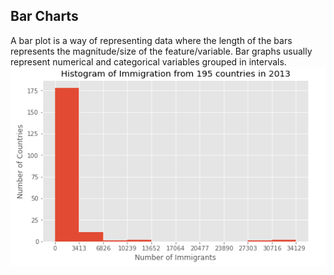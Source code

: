 ## Bar Charts
A bar plot is a way of representing data where the length of the bars represents the magnitude/size of the feature/variable. Bar graphs usually represent numerical and categorical variables grouped in intervals.
![](/DataVisualization/images/barchart.png)
